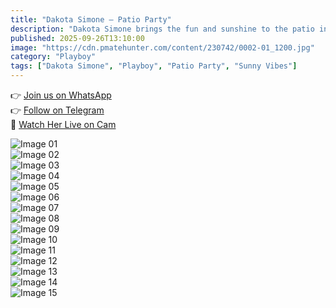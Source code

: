 ```yaml
---
title: "Dakota Simone – Patio Party"
description: "Dakota Simone brings the fun and sunshine to the patio in this lively Playboy set."
published: 2025-09-26T13:10:00
image: "https://cdn.pmatehunter.com/content/230742/0002-01_1200.jpg"
category: "Playboy"
tags: ["Dakota Simone", "Playboy", "Patio Party", "Sunny Vibes"]
---
```


👉 [Join us on WhatsApp](https://redirecting-kappa.vercel.app/)  
👉 [Follow on Telegram](https://redirecting-kappa.vercel.app/)  
🔞 [Watch Her Live on Cam](https://redirecting-kappa.vercel.app/)  

![Image 01](https://cdn.pmatehunter.com/content/230742/0002-01_1200.jpg)  
![Image 02](https://cdn.pmatehunter.com/content/230742/0002-02_1200.jpg)  
![Image 03](https://cdn.pmatehunter.com/content/230742/0002-03_1200.jpg)  
![Image 04](https://cdn.pmatehunter.com/content/230742/0002-04_1200.jpg)  
![Image 05](https://cdn.pmatehunter.com/content/230742/0002-05_1200.jpg)  
![Image 06](https://cdn.pmatehunter.com/content/230742/0002-06_1200.jpg)  
![Image 07](https://cdn.pmatehunter.com/content/230742/0002-07_1200.jpg)  
![Image 08](https://cdn.pmatehunter.com/content/230742/0002-08_1200.jpg)  
![Image 09](https://cdn.pmatehunter.com/content/230742/0002-09_1200.jpg)  
![Image 10](https://cdn.pmatehunter.com/content/230742/0002-10_1200.jpg)  
![Image 11](https://cdn.pmatehunter.com/content/230742/0002-11_1200.jpg)  
![Image 12](https://cdn.pmatehunter.com/content/230742/0002-12_1200.jpg)  
![Image 13](https://cdn.pmatehunter.com/content/230742/0002-13_1200.jpg)  
![Image 14](https://cdn.pmatehunter.com/content/230742/0002-14_1200.jpg)  
![Image 15](https://cdn.pmatehunter.com/content/230742/0002-15_1800.jpg)